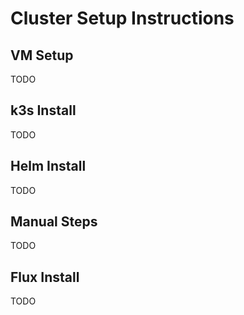 # Cluster Setup Instructions

## VM Setup

TODO

## k3s Install

TODO

## Helm Install

TODO

## Manual Steps

TODO

## Flux Install

TODO
